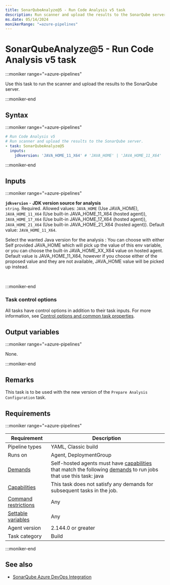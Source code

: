 ```yaml
---
title: SonarQubeAnalyze@5 - Run Code Analysis v5 task
description: Run scanner and upload the results to the SonarQube server.
ms.date: 05/14/2024
monikerRange: "=azure-pipelines"
---
```


# SonarQubeAnalyze@5 - Run Code Analysis v5 task

<!-- :::description::: -->
:::moniker range="=azure-pipelines"

<!-- :::editable-content name="description"::: -->
Use this task to run the scanner and upload the results to the SonarQube server.
<!-- :::editable-content-end::: -->

:::moniker-end
<!-- :::description-end::: -->

<!-- :::syntax::: -->
## Syntax

:::moniker range="=azure-pipelines"

```yaml
# Run Code Analysis v5
# Run scanner and upload the results to the SonarQube server.
- task: SonarQubeAnalyze@5
  inputs:
    jdkversion: 'JAVA_HOME_11_X64' # 'JAVA_HOME' | 'JAVA_HOME_11_X64' | 'JAVA_HOME_17_X64' | 'JAVA_HOME_21_X64'. Required. JDK version source for analysis. Default: JAVA_HOME_11_X64.
```

:::moniker-end
<!-- :::syntax-end::: -->

<!-- :::inputs::: -->
## Inputs

<!-- :::item name="jdkversion"::: -->
:::moniker range="=azure-pipelines"

**`jdkversion`** - **JDK version source for analysis**<br>
`string`. Required. Allowed values: `JAVA_HOME` (Use JAVA_HOME), `JAVA_HOME_11_X64` (Use built-in JAVA_HOME_11_X64 (hosted agent)), `JAVA_HOME_17_X64` (Use built-in JAVA_HOME_17_X64 (hosted agent)), `JAVA_HOME_21_X64` (Use built-in JAVA_HOME_21_X64 (hosted agent)). Default value: `JAVA_HOME_11_X64`.<br>
<!-- :::editable-content name="helpMarkDown"::: -->
Select the wanted Java version for the analysis : You can choose with either Self provided JAVA_HOME which will pick up the value of this env variable, or you can choose the built-in JAVA_HOME_XX_X64 value on hosted agent. 
Default value is JAVA_HOME_11_X64, however if you choose either of the proposed value and they are not available, JAVA_HOME value will be picked up instead.
<!-- :::editable-content-end::: -->
<br>

:::moniker-end
<!-- :::item-end::: -->

### Task control options

All tasks have control options in addition to their task inputs. For more information, see [Control options and common task properties](/azure/devops/pipelines/yaml-schema/steps-task#common-task-properties).
<!-- :::inputs-end::: -->

<!-- :::outputVariables::: -->
## Output variables

:::moniker range="=azure-pipelines"

None.

:::moniker-end
<!-- :::outputVariables-end::: -->

<!-- :::remarks::: -->
<!-- :::editable-content name="remarks"::: -->
## Remarks

This task is to be used with the new version of the `Prepare Analysis Configuration` task.
<!-- :::editable-content-end::: -->
<!-- :::remarks-end::: -->

<!-- :::examples::: -->
<!-- :::editable-content name="examples"::: -->
<!-- :::editable-content-end::: -->
<!-- :::examples-end::: -->

<!-- :::properties::: -->
## Requirements

:::moniker range="=azure-pipelines"

| Requirement | Description |
|-------------|-------------|
| Pipeline types | YAML, Classic build |
| Runs on | Agent, DeploymentGroup |
| [Demands](/azure/devops/pipelines/process/demands) | Self-hosted agents must have [capabilities](/azure/devops/pipelines/agents/agents#capabilities) that match the following [demands](/azure/devops/pipelines/process/demands) to run jobs that use this task: java |
| [Capabilities](/azure/devops/pipelines/agents/agents#capabilities) | This task does not satisfy any demands for subsequent tasks in the job. |
| [Command restrictions](/azure/devops/pipelines/security/templates#agent-logging-command-restrictions) | Any |
| [Settable variables](/azure/devops/pipelines/security/templates#agent-logging-command-restrictions) | Any |
| Agent version |  2.144.0 or greater |
| Task category | Build |

:::moniker-end
<!-- :::properties-end::: -->

<!-- :::see-also::: -->
<!-- :::editable-content name="seeAlso"::: -->
## See also

* [SonarQube Azure DevOps Integration](https://docs.sonarqube.org/latest/analysis/azuredevops-integration/)
<!-- :::editable-content-end::: -->
<!-- :::see-also-end::: -->